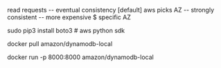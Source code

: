 read requests  -- eventual consistency [default] aws picks AZ 
               -- strongly consistent -- more expensive $ specific AZ
               
sudo pip3 install boto3    # aws python sdk

docker pull amazon/dynamodb-local

docker run -p 8000:8000 amazon/dynamodb-local

